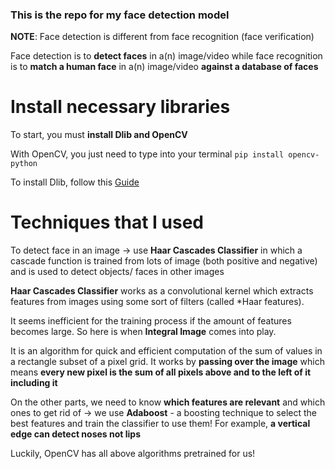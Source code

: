 ### This is the repo for my face detection model

**NOTE**: Face detection is different from face recognition (face verification)
      
 Face detection is to **detect faces** in a(n) image/video while face recognition is to **match a human face** in a(n) image/video **against a database of faces**

# Install necessary libraries

To start, you must **install Dlib and OpenCV**

With OpenCV, you just need to type into your terminal `pip install opencv-python`

To install Dlib, follow this [Guide](https://medium.com/analytics-vidhya/how-to-install-dlib-library-for-python-in-windows-10-57348ba1117f)

# Techniques that I used

To detect face in an image -> use **Haar Cascades Classifier** in which a cascade function is trained from lots of image (both positive and negative) and is used to detect objects/ faces in other images

**Haar Cascades Classifier** works as a convolutional kernel which extracts features from images using some sort of filters (called *Haar features). 

It seems inefficient for the training process if the amount of features becomes large. So here is when **Integral Image** comes into play. 

It is an algorithm for quick and efficient computation of the sum of values in a rectangle subset of a pixel grid.
It works by **passing over the image** which means **every new pixel is the sum of all pixels above and to the left of it including it**

On the other parts, we need to know **which features are relevant** and which ones to get rid of -> we use **Adaboost** - a boosting technique to select the best features and train the classifier to use them! For example, **a vertical edge can detect noses not lips**


Luckily, OpenCV has all above algorithms pretrained for us!
